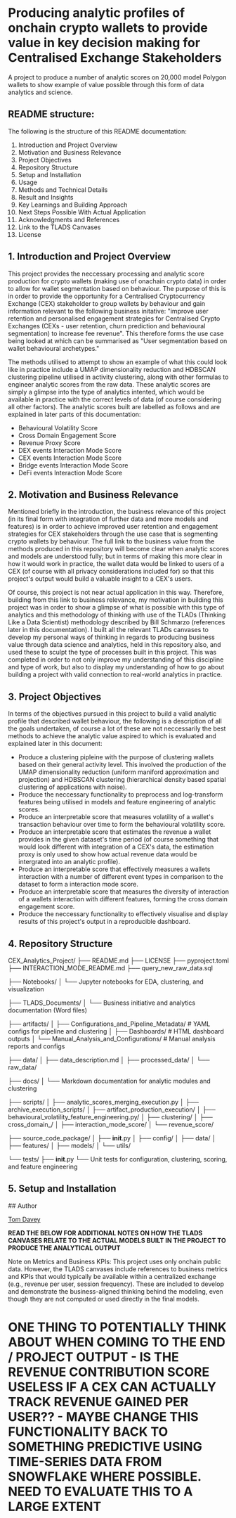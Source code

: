 # Producing analytic profiles of onchain crypto wallets to provide value in key decision making for Centralised Exchange Stakeholders
A project to produce a number of analytic scores on 20,000 model Polygon wallets to show example of value possible through this form of data analytics and science.

## README structure:

The following is the structure of this README documentation:

1. Introduction and Project Overview
2. Motivation and Business Relevance
3. Project Objectives
4. Repository Structure
5. Setup and Installation
6. Usage
7. Methods and Technical Details
8. Result and Insights
9. Key Learnings and Building Approach
10. Next Steps Possible With Actual Application
12. Acknowledgments and References
13. Link to the TLADS Canvases
14. License

## 1. Introduction and Project Overview

This project provides the neccessary processing and analytic score production for crypto wallets (making use of onachain crypto data) in order to allow for wallet segmentation based on behaviour. The purpose of this is in order to provide the opportunity for a Centralised Cryptocurrency Exchange (CEX) stakeholder to group wallets by behaviour and gain information relevant to the following business initative: "improve user retention and personalised engagement strategies for Centralised Crypto Exchanges (CEXs - user retention, churn prediction and behavioural segmentation) to increase fee revenue". This therefore forms the use case being looked at which can be summarised as "User segmentation based on wallet behavioural archetypes." 

The methods utilised to attempt to show an example of what this could look like in practice include a UMAP dimensionality reduction and HDBSCAN clustering pipeline utilised in activity clustering, along with other formulas to engineer analytic scores from the raw data. These analytic scores are simply a glimpse into the type of analytics intented, which would be available in practice with the correct levels of data (of course considering all other factors). The analytic scores built are labelled as follows and are explained in later parts of this documentation:

- Behavioural Volatility Score
- Cross Domain Engagement Score
- Revenue Proxy Score
- DEX events Interaction Mode Score
- CEX events Interaction Mode Score
- Bridge events Interaction Mode Score
- DeFi events Interaction Mode Score

## 2. Motivation and Business Relevance

Mentioned briefly in the introduction, the business relevance of this project (in its final form with integration of further data and more models and features) is in order to achieve improved user retention and engagement strategies for CEX stakeholders through the use case that is segmenting crypto wallets by behaviour. The full link to the business value from the methods produced in this repository will become clear when analytic scores and models are understood fully; but in terms of making this more clear in how it would work in practice, the wallet data would be linked to users of a CEX (of course with all privacy considerations included for) so that this project's output would build a valuable insight to a CEX's users. 

Of course, this project is not near actual application in this way. Therefore, building from this link to business relevance, my motivation in building this project was in order to show a glimpse of what is possible with this type of analytics and this methodology of thinking with use of the TLADs (Thinking Like a Data Scientist) methodology described by Bill Schmarzo (references later in this documentation). I built all the relevant TLADs canvases to develop my personal ways of thinking in regards to producing business value through data science and analytics, held in this repository also, and used these to sculpt the type of processes built in this project. This was completed in order to not only improve my understanding of this discipline and type of work, but also to display my understanding of how to go about building a project with valid connection to real-world analytics in practice.

## 3. Project Objectives

In terms of the objectives pursued in this project to build a valid analytic profile that described wallet behaviour, the following is a description of all the goals undertaken, of course a lot of these are not neccessarily the best methods to achieve the analytic value aspired to which is evaluated and explained later in this document: 

- Produce a clustering pipleine with the purpose of clustering wallets based on their general activity level. This involved the production of the UMAP dimensionality reduction (uniform maniford approximation and projection) and HDBSCAN clustering (hierarchical density based spatial clustering of applications with noise).
- Produce the neccessary functionality to preprocess and log-transform features being utilised in models and feature engineering of analytic scores.
- Produce an interpretable score that measures volatility of a wallet's transaction behaviour over time to form the behavioural volatility score.
- Produce an interpretable score that estimates the revenue a wallet provides in the given dataset's time period (of course something that would look different with integration of a CEX's data, the estimation proxy is only used to show how actual revenue data would be intergrated into an analytic profile).
- Produce an interpretable score that effectively measures a wallets interaction with a number of different event types in comparison to the dataset to form a interaction mode score.
- Produce an interpretable score that measures the diversity of interaction of a wallets interaction with different features, forming the cross domain engagement score.
- Produce the neccessary functionality to effectively visualise and display results of this project's output in a reproducible dashboard.

## 4. Repository Structure

CEX_Analytics_Project/
├── README.md
├── LICENSE
├── pyproject.toml
├── INTERACTION_MODE_README.md
├── query_new_raw_data.sql

├── Notebooks/
│   └── Jupyter notebooks for EDA, clustering, and visualization

├── TLADS_Documents/
│   └── Business initiative and analytics documentation (Word files)

├── artifacts/
│   ├── Configurations_and_Pipeline_Metadata/   # YAML configs for pipeline and clustering
│   ├── Dashboards/                            # HTML dashboard outputs
│   └── Manual_Analysis_and_Configurations/     # Manual analysis reports and configs

├── data/
│   ├── data_description.md
│   ├── processed_data/
│   └── raw_data/

├── docs/
│   └── Markdown documentation for analytic modules and clustering

├── scripts/
│   ├── analytic_scores_merging_execution.py
│   ├── archive_execution_scripts/
│   ├── artifact_production_execution/
│   ├── behavioural_volatility_feature_engineering.py/
│   ├── clustering/
│   ├── cross_domain_/
│   ├── interaction_mode_score/
│   └── revenue_score/

├── source_code_package/
│   ├── __init__.py
│   ├── config/
│   ├── data/
│   ├── features/
│   ├── models/
│   └── utils/

└── tests/
    ├── __init__.py
    └── Unit tests for configuration, clustering, scoring, and feature engineering

## 5. Setup and Installation



## Author

[Tom Davey](https://github.com/tomjedavey)

**READ THE BELOW FOR ADDITIONAL NOTES ON HOW THE TLADS CANVASES RELATE TO THE ACTUAL MODELS BUILT IN THE PROJECT TO PRODUCE THE ANALYTICAL OUTPUT**

Note on Metrics and Business KPIs:
This project uses only onchain public data. However, the TLADS canvases include references to business metrics and KPIs that would typically be available within a centralized exchange (e.g., revenue per user, session frequency). These are included to develop and demonstrate the business-aligned thinking behind the modeling, even though they are not computed or used directly in the final models.

# **ONE THING TO POTENTIALLY THINK ABOUT WHEN COMING TO THE END / PROJECT OUTPUT - IS THE REVENUE CONTRIBUTION SCORE USELESS IF A CEX CAN ACTUALLY TRACK REVENUE GAINED PER USER?? - MAYBE CHANGE THIS FUNCTIONALITY BACK TO SOMETHING PREDICTIVE USING TIME-SERIES DATA FROM SNOWFLAKE WHERE POSSIBLE. NEED TO EVALUATE THIS TO A LARGE EXTENT**
